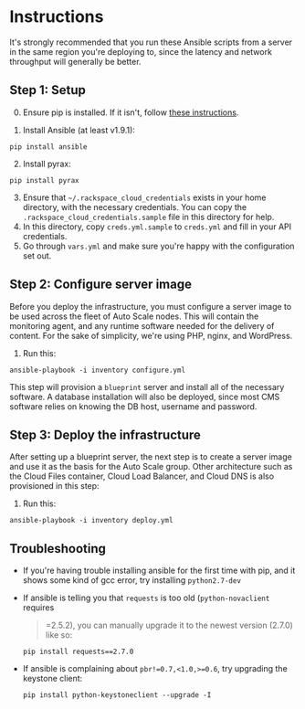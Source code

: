 # Instructions

It's strongly recommended that you run these Ansible scripts from a server in the
same region you're deploying to, since the latency and network throughput will
generally be better.

## Step 1: Setup

0. Ensure pip is installed. If it isn't, follow [these instructions](https://pip.pypa.io/en/latest/installing.html#install-pip).

1. Install Ansible (at least v1.9.1):

  ```
  pip install ansible
  ```

2. Install pyrax:

  ```
  pip install pyrax
  ```

3. Ensure that `~/.rackspace_cloud_credentials` exists in your home directory, with the necessary credentials. You can copy the `.rackspace_cloud_credentials.sample` file in this directory for help.
4. In this directory, copy `creds.yml.sample` to `creds.yml` and fill in your API credentials.
5. Go through `vars.yml` and make sure you're happy with the configuration set out.

## Step 2: Configure server image

Before you deploy the infrastructure, you must configure a server image to be used across the fleet of Auto Scale nodes. This will contain the monitoring agent, and any runtime software needed for the delivery of content. For the sake of simplicity, we're using PHP, nginx, and WordPress. 

1. Run this:

  ```
  ansible-playbook -i inventory configure.yml
  ```

This step will provision a `blueprint` server and install all of the necessary software. A database installation will also be deployed, since most CMS software relies on knowing the DB host, username and password.

## Step 3: Deploy the infrastructure

After setting up a blueprint server, the next step is to create a server image and use it as the basis for the Auto Scale group. Other architecture such as the Cloud Files container, Cloud Load Balancer, and Cloud DNS is also provisioned in this step:

1. Run this:

  ```
  ansible-playbook -i inventory deploy.yml
  ```

## Troubleshooting

* If you're having trouble installing ansible for the first time with pip, and it
shows some kind of gcc error, try installing `python2.7-dev`

* If ansible is telling you that `requests` is too old (`python-novaclient` requires
  >=2.5.2), you can manually upgrade it to the newest version (2.7.0) like so:

  ```
  pip install requests==2.7.0
  ```

* If ansible is complaining about `pbr!=0.7,<1.0,>=0.6`, try upgrading the
  keystone client:

  ```
  pip install python-keystoneclient --upgrade -I
  ```

